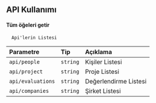## API Kullanımı

#### Tüm öğeleri getir

```http
  Api'lerin Listesi
```

| Parametre | Tip     | Açıklama                |
| :-------- | :------- | :------------------------- |
| `api/people` | `string` | Kişiler Listesi 
| `api/project` | `string` | Proje Listesi 
| `api/evaluations` | `string` | Değerlendirme  Listesi 
| `api/companies` | `string` | Şirket  Listesi 

